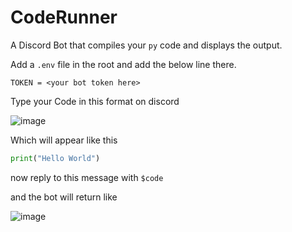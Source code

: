 # CodeRunner
A Discord Bot that compiles your `py` code and displays the output.

Add a `.env` file in  the root and add the below line there.

`TOKEN = <your bot token here>`

Type your Code in this format on discord

![image](https://user-images.githubusercontent.com/33022492/129150368-fe4eaab6-0f54-42d0-86b7-d4c605ce4a58.png)

Which will appear like this

```py
print("Hello World")
```

now reply to this message with `$code`

and the bot will return like 

![image](https://user-images.githubusercontent.com/33022492/129150616-b7bbccc2-7ee2-45c9-b9f0-73790d85907d.png)

